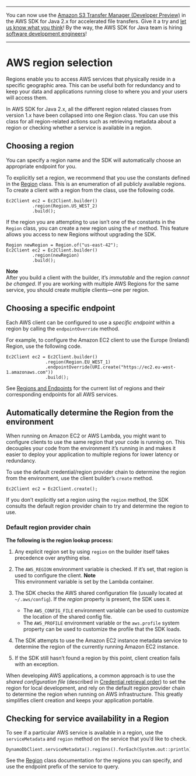 --------

You can now use the [Amazon S3 Transfer Manager \(Developer Preview\)](https://bit.ly/2WQebiP) in the AWS SDK for Java 2\.x for accelerated file transfers\. Give it a try and [let us know what you think](https://bit.ly/3zT1YYM)\! By the way, the AWS SDK for Java team is hiring [software development engineers](https://github.com/aws/aws-sdk-java-v2/issues/3156)\!

--------

# AWS region selection<a name="region-selection"></a>

Regions enable you to access AWS services that physically reside in a specific geographic area\. This can be useful both for redundancy and to keep your data and applications running close to where you and your users will access them\.

In AWS SDK for Java 2\.x, all the different region related classes from version 1\.x have been collapsed into one Region class\. You can use this class for all region\-related actions such as retrieving metadata about a region or checking whether a service is available in a region\.

## Choosing a region<a name="region-selection-choose-region"></a>

You can specify a region name and the SDK will automatically choose an appropriate endpoint for you\.

To explicitly set a region, we recommend that you use the constants defined in the [Region](http://docs.aws.amazon.com/sdk-for-java/latest/reference/software/amazon/awssdk/regions/Region.html) class\. This is an enumeration of all publicly available regions\. To create a client with a region from the class, use the following code\.

```
Ec2Client ec2 = Ec2Client.builder()
          .region(Region.US_WEST_2)
          .build();
```

If the region you are attempting to use isn’t one of the constants in the `Region` class, you can create a new region using the `of` method\. This feature allows you access to new Regions without upgrading the SDK\.

```
Region newRegion = Region.of("us-east-42");
Ec2Client ec2 = Ec2Client.builder()
          .region(newRegion)
          .build();
```

**Note**  
After you build a client with the builder, it’s *immutable* and the region *cannot be changed*\. If you are working with multiple AWS Regions for the same service, you should create multiple clients—​one per region\.

## Choosing a specific endpoint<a name="choosing-a-specific-endpoint"></a>

Each AWS client can be configured to use a *specific endpoint* within a region by calling the `endpointOverride` method\.

For example, to configure the Amazon EC2 client to use the Europe \(Ireland\) Region, use the following code\.

```
Ec2Client ec2 = Ec2Client.builder()
               .region(Region.EU_WEST_1)
               .endpointOverride(URI.create("https://ec2.eu-west-1.amazonaws.com"))
               .build();
```

See [Regions and Endpoints](https://docs.aws.amazon.com/general/latest/gr/rande.html) for the current list of regions and their corresponding endpoints for all AWS services\.

## Automatically determine the Region from the environment<a name="automatically-determine-the-aws-region-from-the-environment"></a>

When running on Amazon EC2 or AWS Lambda, you might want to configure clients to use the same region that your code is running on\. This decouples your code from the environment it’s running in and makes it easier to deploy your application to multiple regions for lower latency or redundancy\.

To use the default credential/region provider chain to determine the region from the environment, use the client builder’s `create` method\.

```
Ec2Client ec2 = Ec2Client.create();
```

If you don’t explicitly set a region using the `region` method, the SDK consults the default region provider chain to try and determine the region to use\.

### Default region provider chain<a name="default-region-provider-chain"></a>

 **The following is the region lookup process:** 

1. Any explicit region set by using `region` on the builder itself takes precedence over anything else\.

1. The `AWS_REGION` environment variable is checked\. If it’s set, that region is used to configure the client\.
**Note**  
This environment variable is set by the Lambda container\.

1. The SDK checks the AWS shared configuration file \(usually located at `~/.aws/config`\)\. If the *region* property is present, the SDK uses it\.
   + The `AWS_CONFIG_FILE` environment variable can be used to customize the location of the shared config file\.
   + The `AWS_PROFILE` environment variable or the `aws.profile` system property can be used to customize the profile that the SDK loads\.

1. The SDK attempts to use the Amazon EC2 instance metadata service to determine the region of the currently running Amazon EC2 instance\.

1. If the SDK still hasn’t found a region by this point, client creation fails with an exception\.

When developing AWS applications, a common approach is to use the *shared configuration file* \(described in [Credential retrieval order](credentials.md#credentials-default)\) to set the region for local development, and rely on the default region provider chain to determine the region when running on AWS infrastructure\. This greatly simplifies client creation and keeps your application portable\.

## Checking for service availability in a Region<a name="region-selection-query-service"></a>

To see if a particular AWS service is available in a region, use the `serviceMetadata` and `region` method on the service that you’d like to check\.

```
DynamoDbClient.serviceMetadata().regions().forEach(System.out::println);
```

See the [Region](http://docs.aws.amazon.com/sdk-for-java/latest/reference/software/amazon/awssdk/regions/Region.html) class documentation for the regions you can specify, and use the endpoint prefix of the service to query\.